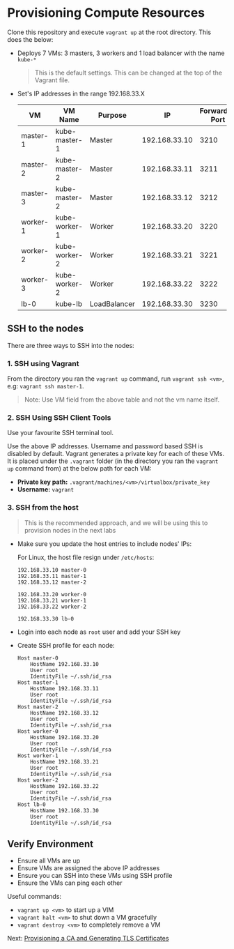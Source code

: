 # Provisioning Compute Resources

Clone this repository and execute `vagrant up` at the root directory. This does the below:

- Deploys 7 VMs: 3 masters, 3 workers and 1 load balancer with the name `kube-*`
  
  > This is the default settings. This can be changed at the top of the Vagrant file.

- Set's IP addresses in the range 192.168.33.X
  
  | VM       | VM Name       | Purpose      | IP            | Forwarded Port |
  | -------- | ------------- | ------------ | ------------- | -------------- |
  | master-1 | kube-master-1 | Master       | 192.168.33.10 | 3210           |
  | master-2 | kube-master-2 | Master       | 192.168.33.11 | 3211           |
  | master-3 | kube-master-2 | Master       | 192.168.33.12 | 3212           |
  | worker-1 | kube-worker-1 | Worker       | 192.168.33.20 | 3220           |
  | worker-2 | kube-worker-2 | Worker       | 192.168.33.21 | 3221           |
  | worker-3 | kube-worker-2 | Worker       | 192.168.33.22 | 3222           |
  | lb-0     | kube-lb       | LoadBalancer | 192.168.33.30 | 3230           |

## SSH to the nodes

There are three ways to SSH into the nodes:

### 1. SSH using Vagrant

From the directory you ran the `vagrant up` command, run `vagrant ssh <vm>`, e.g: `vagrant ssh master-1`.

> Note: Use VM field from the above table and not the vm name itself.

### 2. SSH Using SSH Client Tools

Use your favourite SSH terminal tool. 

Use the above IP addresses. Username and password based SSH is disabled by default. Vagrant generates a private key for each of these VMs. It is placed under the `.vagrant` folder (in the directory you ran the `vagrant up` command from) at the below path for each VM:

- **Private key path:** `.vagrant/machines/<vm>/virtualbox/private_key`
- **Username:** `vagrant`

### 3. SSH from the host

> This is the recommended approach, and we will be using this to provision nodes in the next labs

- Make sure you update the host entries to include nodes' IPs:
  
  For Linux, the host file resign under `/etc/hosts`:
  
  ```
  192.168.33.10 master-0
  192.168.33.11 master-1
  192.168.33.12 master-2
  
  192.168.33.20 worker-0
  192.168.33.21 worker-1
  192.168.33.22 worker-2
  
  192.168.33.30 lb-0
  ```

- Login into each node as `root` user and add your SSH key

- Create SSH profile for each node:
  
  ```
  Host master-0
      HostName 192.168.33.10
      User root
      IdentityFile ~/.ssh/id_rsa
  Host master-1
      HostName 192.168.33.11
      User root
      IdentityFile ~/.ssh/id_rsa
  Host master-2
      HostName 192.168.33.12
      User root
      IdentityFile ~/.ssh/id_rsa
  Host worker-0
      HostName 192.168.33.20
      User root
      IdentityFile ~/.ssh/id_rsa
  Host worker-1
      HostName 192.168.33.21
      User root
      IdentityFile ~/.ssh/id_rsa
  Host worker-2
      HostName 192.168.33.22
      User root
      IdentityFile ~/.ssh/id_rsa
  Host lb-0
      HostName 192.168.33.30
      User root
      IdentityFile ~/.ssh/id_rsa
  ```

## Verify Environment

- Ensure all VMs are up
- Ensure VMs are assigned the above IP addresses
- Ensure you can SSH into these VMs using SSH profile
- Ensure the VMs can ping each other

Useful commands:

- `vagrant up <vm>` to start up a VIM
- `vagrant halt <vm>` to shut down a VM gracefully
- `vagrant destroy <vm>` to completely remove a VM

Next: [Provisioning a CA and Generating TLS Certificates](04-certificate-authority.md)

